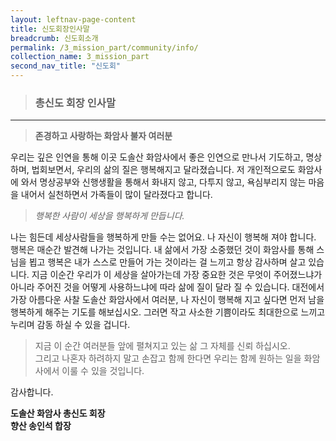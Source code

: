```yaml
---
layout: leftnav-page-content
title: 신도회장인사말
breadcrumb: 신도회소개
permalink: /3_mission_part/community/info/
collection_name: 3_mission_part
second_nav_title: "신도회"
---
```


> ### **총신도 회장 인사말**

---

> **존경하고 사랑하는 화암사 불자 여러분**

우리는 깊은 인연을 통해 이곳 도솔산 화암사에서 좋은 인연으로 만나서 기도하고, 명상하며, 법회보면서, 우리의 삶의 질은 행복해지고 달라졌습니다.
저 개인적으로도 화암사에 와서 명상공부와 신행생활을 통해서 화내지 않고, 다투지 않고, 욕심부리지 않는 마음을 내어서 실천하면서 가족들이 많이 달라졌다고 합니다.

> *행복한 사람이 세상을 행복하게 만듭니다.*<br>

나는 힘든데 세상사람들을 행복하게 만들 수는 없어요. 나 자신이 행복해 져야 합니다. 행복은 매순간 발견해 나가는 것입니다. 내 삶에서 가장 소중했던 것이 화암사를 통해 스님을 뵙고 행복은 내가 스스로 만들어 가는 것이라는 걸 느끼고 항상 감사하며 살고 있습니다.
지금 이순간 우리가 이 세상을 살아가는데 가장 중요한 것은 무엇이 주어졌느냐가 아니라 주어진 것을 어떻게 사용하느냐에 따라 삶에 질이 달라 질 수 있습니다.
대전에서 가장 아름다운 사찰 도솔산 화암사에서 여러분, 나 자신이 행복해 지고 싶다면 먼저 남을 행복하게 해주는 기도를 해보십시오. 그러면 작고 사소한 기쁨이라도 최대한으로 느끼고 누리며 감동 하실 수 있을 겁니다.

> 지금 이 순간 여러분들 앞에 펼쳐지고 있는 삶 그 자체를 신뢰 하십시오.<br>
> 그리고 나혼자 하려하지 말고 손잡고 함께 한다면 우리는 함께 원하는 일을 화암사에서 이룰 수 있을 것입니다.

감사합니다.<br>

**도솔산 화암사 총신도 회장**<br>
**향산 송인석 합장**<br>






